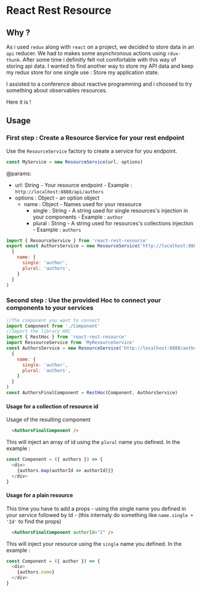 # React Rest Resource

## Why ?

As i used `redux` along with `react` on a project, we decided to store data in an `api` reducer. We had to makes some asynchronous actions using `rdux-thunk`.
After some time i definitly felt not comfortable with this way of storing api data. 
I wanted to find another way to store my API data and  keep my redux store for one single use : Store my application state.

I assisted to a conference about reactive programming and i choosed to try something about observables resources.

Here it is !

## Usage

### First step : Create a Resource Service for your rest endpoint

Use the `ResourceService` factory to create a service for you endpoint.

```js 
const MyService = new ResourceService(url, options)
```

@params:
 - url: String - Your resource endpoint - Example : `http://localhost:8888/api/authors`
 - options : Object - an option object
   - name : Object - Names used for your ressource
     - single : String - A string used for single resources's injection in your components - Example : `author`
     - plural : String - A string used for resources's collections injection - Example : `authors`
   
```js
import { ResourceService } from 'react-rest-resource'
export const AuthorsService = new ResourceService('http://localhost:8888/authors',
  {
    name: {
      single: 'author',
      plural: 'authors',
    }
  }
)
```

### Second step : Use the provided Hoc to connect your components to your services

```js
//The component you want to connect
import Component from './Component'
//Import the library HOC
import { RestHoc } from 'react-rest-resource'
import RessourceService from 'MyResourceService'
const AuthorsService = new ResourceService('http://localhost:8888/authors',
  {
    name: {
      single: 'author',
      plural: 'authors',
    }
  }
)
const AuthorsFinalComponent = RestHoc(Component, AuthorsService)
```

#### Usage for a collection of resource id

Usage of the resulting component
```html
  <AuthorsFinalComponent />
```
This will inject an array of id using the `plural` name you defined.
In the example :
```js
const Component = ({ authors }) => {
  <div>
    {authors.map(authorId => authorId)}}
  </div>
}
```

#### Usage for a plain resource
This time you have to add a props - using the single name you defined in your service followed by Id - (this internaly do something like `name.single + 'Id'` to find the props)
```html
  <AuthorsFinalComponent authorId="2" />
```
This will inject your resource using the `single` name you defined.
In the example :
```js
const Component = ({ author }) => {
  <div>
    {authors.name}
  </div>
}
```
